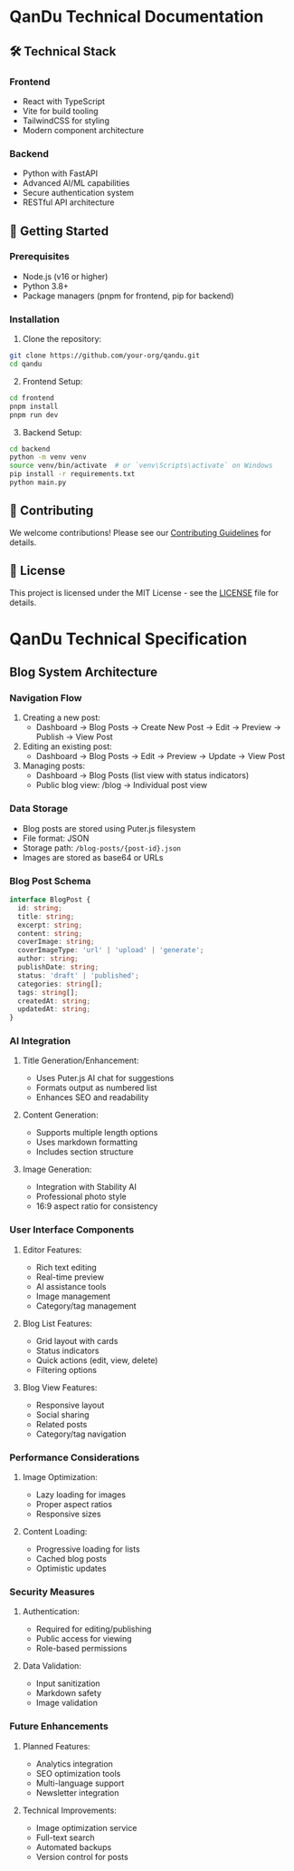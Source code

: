 # QanDu Technical Documentation

## 🛠 Technical Stack

### Frontend
- React with TypeScript
- Vite for build tooling
- TailwindCSS for styling
- Modern component architecture

### Backend
- Python with FastAPI
- Advanced AI/ML capabilities
- Secure authentication system
- RESTful API architecture

## 🚀 Getting Started

### Prerequisites
- Node.js (v16 or higher)
- Python 3.8+
- Package managers (pnpm for frontend, pip for backend)

### Installation

1. Clone the repository:
```bash
git clone https://github.com/your-org/qandu.git
cd qandu
```

2. Frontend Setup:
```bash
cd frontend
pnpm install
pnpm run dev
```

3. Backend Setup:
```bash
cd backend
python -m venv venv
source venv/bin/activate  # or `venv\Scripts\activate` on Windows
pip install -r requirements.txt
python main.py
```

## 🤝 Contributing

We welcome contributions! Please see our [Contributing Guidelines](CONTRIBUTING.md) for details.

## 📄 License

This project is licensed under the MIT License - see the [LICENSE](LICENSE) file for details.

# QanDu Technical Specification

## Blog System Architecture

### Navigation Flow
1. Creating a new post:
   - Dashboard -> Blog Posts -> Create New Post -> Edit -> Preview -> Publish -> View Post
2. Editing an existing post:
   - Dashboard -> Blog Posts -> Edit -> Preview -> Update -> View Post
3. Managing posts:
   - Dashboard -> Blog Posts (list view with status indicators)
   - Public blog view: /blog -> Individual post view

### Data Storage
- Blog posts are stored using Puter.js filesystem
- File format: JSON
- Storage path: `/blog-posts/{post-id}.json`
- Images are stored as base64 or URLs

### Blog Post Schema
```typescript
interface BlogPost {
  id: string;
  title: string;
  excerpt: string;
  content: string;
  coverImage: string;
  coverImageType: 'url' | 'upload' | 'generate';
  author: string;
  publishDate: string;
  status: 'draft' | 'published';
  categories: string[];
  tags: string[];
  createdAt: string;
  updatedAt: string;
}
```

### AI Integration
1. Title Generation/Enhancement:
   - Uses Puter.js AI chat for suggestions
   - Formats output as numbered list
   - Enhances SEO and readability

2. Content Generation:
   - Supports multiple length options
   - Uses markdown formatting
   - Includes section structure

3. Image Generation:
   - Integration with Stability AI
   - Professional photo style
   - 16:9 aspect ratio for consistency

### User Interface Components
1. Editor Features:
   - Rich text editing
   - Real-time preview
   - AI assistance tools
   - Image management
   - Category/tag management

2. Blog List Features:
   - Grid layout with cards
   - Status indicators
   - Quick actions (edit, view, delete)
   - Filtering options

3. Blog View Features:
   - Responsive layout
   - Social sharing
   - Related posts
   - Category/tag navigation

### Performance Considerations
1. Image Optimization:
   - Lazy loading for images
   - Proper aspect ratios
   - Responsive sizes

2. Content Loading:
   - Progressive loading for lists
   - Cached blog posts
   - Optimistic updates

### Security Measures
1. Authentication:
   - Required for editing/publishing
   - Public access for viewing
   - Role-based permissions

2. Data Validation:
   - Input sanitization
   - Markdown safety
   - Image validation

### Future Enhancements
1. Planned Features:
   - Analytics integration
   - SEO optimization tools
   - Multi-language support
   - Newsletter integration

2. Technical Improvements:
   - Image optimization service
   - Full-text search
   - Automated backups
   - Version control for posts